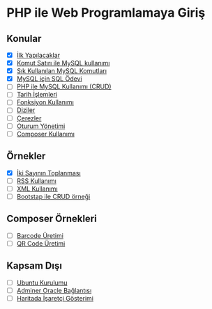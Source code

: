 # PHP ile Web Programlamaya Giriş

## Konular
- [x] [İlk Yapılacaklar](./konular/konu.ilk.yapilacaklar.md)
- [x] [Komut Satırı ile MySQL kullanımı](./konular/konu.mysql.cli.md)
- [x] [Sık Kullanılan MySQL Komutları](./konular/konu.mysql.ozet.md)
- [x] [MySQL için SQL Ödevi](./konular/konu.sql.odev.md)
- [ ] [PHP ile MySQL Kullanımı (CRUD)](./konular/konu.mysql.php.crud.md)
- [ ] [Tarih İşlemleri](./konular/konu.date.md)
- [ ] [Fonksiyon Kullanımı](./konular/konu.function.md)
- [ ] [Diziler](./konular/konu.arrays.md)
- [ ] [Çerezler](./konular/konu.cookie.md)
- [ ] [Oturum Yönetimi](./konular/konu.session.md)
- [ ] [Composer Kullanımı](./konular/konu.composer.md)

## Örnekler
- [x] [İki Sayının Toplanması](./ornekler/toplama/)
- [ ] [RSS Kullanımı](./ornekler/rss/)
- [ ] [XML Kullanımı](./ornekler/xml/)
- [ ] [Bootstap ile CRUD örneği](./ornekler/bootstrap-php-mysql-crud/)

## Composer Örnekleri
- [ ] [Barcode Üretimi](./ornekler/barcode/)
- [ ] [QR Code Üretimi](./ornekler/qrcode/)

## Kapsam Dışı
- [ ] [Ubuntu Kurulumu](./konular/konu.ubuntu.kurulumu.md)
- [ ] [Adminer Oracle Bağlantısı](./konular/konu.adminer.oracle.md)
- [ ] [Haritada İşaretçi Gösterimi](./konular/konu.harita.md)
